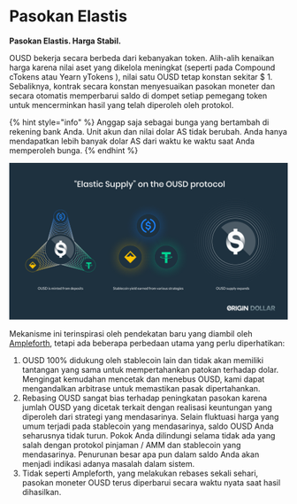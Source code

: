 # Pasokan Elastis

**Pasokan Elastis. Harga Stabil.**

OUSD bekerja secara berbeda dari kebanyakan token. Alih-alih kenaikan harga karena nilai aset yang dikelola meningkat  \(seperti pada Compound cTokens atau Yearn yTokens \), nilai satu OUSD tetap konstan sekitar $ 1. Sebaliknya, kontrak secara konstan menyesuaikan pasokan moneter dan secara otomatis memperbarui saldo di dompet setiap pemegang token untuk mencerminkan hasil yang telah diperoleh oleh protokol.

{% hint style="info" %}
Anggap saja sebagai bunga yang bertambah di rekening bank Anda. Unit akun dan nilai dolar AS tidak berubah. Anda hanya mendapatkan lebih banyak dolar AS dari waktu ke waktu saat Anda memperoleh bunga.
{% endhint %}

![](../.gitbook/assets/ousd_docs_graphics_4.png)

Mekanisme ini terinspirasi oleh pendekatan baru yang diambil oleh [Ampleforth](https://www.ampleforth.org/), tetapi ada beberapa perbedaan utama yang perlu diperhatikan:

1. OUSD 100% didukung oleh stablecoin lain dan tidak akan memiliki tantangan yang sama untuk mempertahankan patokan terhadap dolar. Mengingat kemudahan mencetak dan menebus OUSD, kami dapat mengandalkan arbitrase untuk memastikan pasak dipertahankan.
2. Rebasing OUSD sangat bias terhadap peningkatan pasokan karena jumlah OUSD yang dicetak terkait dengan realisasi keuntungan yang diperoleh dari strategi yang mendasarinya. Selain fluktuasi harga yang umum terjadi pada stablecoin yang mendasarinya, saldo OUSD Anda seharusnya tidak turun. Pokok Anda dilindungi selama tidak ada yang salah dengan protokol pinjaman / AMM dan stablecoin yang mendasarinya. Penurunan besar apa pun dalam saldo Anda akan menjadi indikasi adanya masalah dalam sistem.
3. Tidak seperti Ampleforth, yang melakukan rebases sekali sehari, pasokan moneter OUSD terus diperbarui secara waktu nyata saat hasil dihasilkan.

